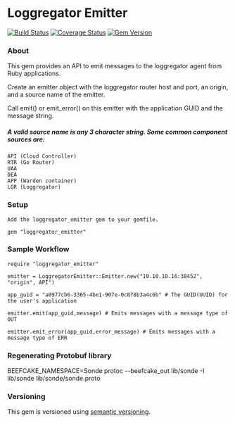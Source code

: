 # Loggregator Emitter 

[![Build Status](https://travis-ci.org/cloudfoundry/loggregator_emitter.svg?branch=master)](https://travis-ci.org/cloudfoundry/loggregator_emitter) [![Coverage Status](https://coveralls.io/repos/cloudfoundry/loggregator_emitter/badge.svg?branch=master)](https://coveralls.io/r/cloudfoundry/loggregator_emitter?branch=master) [![Gem Version](https://badge.fury.io/rb/loggregator_emitter.svg)](http://badge.fury.io/rb/loggregator_emitter)

### About

This gem provides an API to emit messages to the loggregator agent from Ruby applications.

Create an emitter object with the loggregator router host and port, an origin, and a source name of the emitter.

Call emit() or emit_error() on this emitter with the application GUID and the message string.

##### A valid source name is any 3 character string.   Some common component sources are:

 	API (Cloud Controller)
 	RTR (Go Router)
 	UAA
 	DEA
 	APP (Warden container)
 	LGR (Loggregator)

### Setup

    Add the loggregator_emitter gem to your gemfile.

    gem "loggregator_emitter"

### Sample Workflow

    require "loggregator_emitter"

    emitter = LoggregatorEmitter::Emitter.new("10.10.10.16:38452", "origin", API")

    app_guid = "a8977cb6-3365-4be1-907e-0c878b3a4c6b" # The GUID(UUID) for the user's application

    emitter.emit(app_guid,message) # Emits messages with a message type of OUT

    emitter.emit_error(app_guid,error_message) # Emits messages with a message type of ERR

### Regenerating Protobuf library

BEEFCAKE_NAMESPACE=Sonde protoc --beefcake_out lib/sonde -I lib/sonde lib/sonde/sonde.proto

### Versioning

This gem is versioned using [semantic versioning](http://semver.org/).
